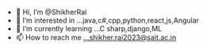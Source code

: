 - 👋 Hi, I’m @ShikherRai
- 👀 I’m interested in ...java,c#,cpp,python,react,js,Angular
- 🌱 I’m currently learning ...C sharp,django,ML
- 📫 How to reach me ...shikher.rai2023@sait.ac.in
<!---
ShikherRai/ShikherRai is a ✨ special ✨ repository because its `README.md` (this file) appears on your GitHub profile.
You can click the Preview link to take a look at your changes.
--->
